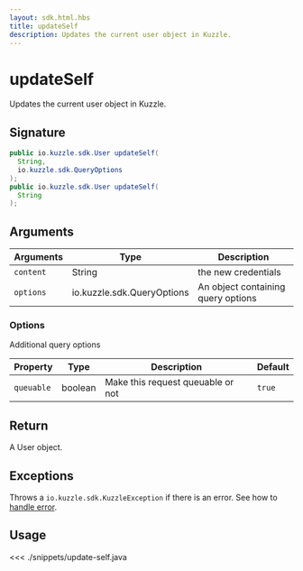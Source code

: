 ```yaml
---
layout: sdk.html.hbs
title: updateSelf
description: Updates the current user object in Kuzzle.
---
```


# updateSelf

Updates the current user object in Kuzzle.

## Signature

```java
public io.kuzzle.sdk.User updateSelf(
  String,
  io.kuzzle.sdk.QueryOptions
);
public io.kuzzle.sdk.User updateSelf(
  String
);
```

## Arguments

| Arguments | Type                       | Description                        |
| --------- | -------------------------- | ---------------------------------- |
| `content` | String                     | the new credentials                |
| `options` | io.kuzzle.sdk.QueryOptions | An object containing query options |

### **Options**

Additional query options

| Property   | Type    | Description                       | Default |
| ---------- | ------- | --------------------------------- | ------- |
| `queuable` | boolean | Make this request queuable or not | `true`  |

## Return

A User object.

## Exceptions

Throws a `io.kuzzle.sdk.KuzzleException` if there is an error. See how to [handle error](/sdk/java/1/error-handling).

## Usage

<<< ./snippets/update-self.java
